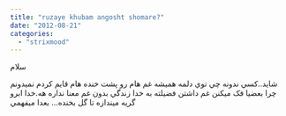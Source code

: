 ```yaml
---
title: "ruzaye khubam angosht shomare?"
date: "2012-08-21"
categories: 
  - "strixmood"
---
```


سلام

شايد..کسي ندونه چي توي دلمه هميشه غم هام رو پشت خنده هام قايم کردم نميدونم چرا بعضيا فک ميکنن غم داشتن فضيلته به خدا زندگي بدون غم معنا نداره هه.خدا ابرو گريه ميندازه تا گل بخنده... بعدا ميفهمي

